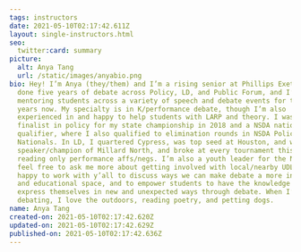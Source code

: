 ```yaml
---
tags: instructors
date: 2021-05-10T02:17:42.611Z
layout: single-instructors.html
seo:
  twitter:card: summary
picture:
  alt: Anya Tang
  url: /static/images/anyabio.png
bio: Hey! I’m Anya (they/them) and I’m a rising senior at Phillips Exeter. I’ve
  done five years of debate across Policy, LD, and Public Forum, and I’ve been
  mentoring students across a variety of speech and debate events for three
  years now. My specialty is in K/performance debate, though I’m also
  experienced in and happy to help students with LARP and theory. I was a
  finalist in policy for my state championship in 2018 and a NSDA nationals
  qualifier, where I also qualified to elimination rounds in NSDA Policy
  Nationals. In LD, I quartered Cypress, was top seed at Houston, and was top
  speaker/champion of Millard North, and broke at every tournament this season
  reading only performance affs/negs. I’m also a youth leader for the NYCUDL -
  feel free to ask me more about getting involved with local/nearby UDLs. I’m
  happy to work with y’all to discuss ways we can make debate a more inclusive
  and educational space, and to empower students to have the knowledge to
  express themselves in new and unexpected ways through debate. When I’m not
  debating, I love the outdoors, reading poetry, and petting dogs.
name: Anya Tang
created-on: 2021-05-10T02:17:42.620Z
updated-on: 2021-05-10T02:17:42.629Z
published-on: 2021-05-10T02:17:42.636Z
---
```

